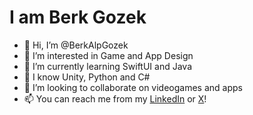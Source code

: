 # I am Berk Gozek

- 👋 Hi, I’m @BerkAlpGozek
- 👀 I’m interested in Game and App Design
- 🌱 I’m currently learning SwiftUI and Java
- 🧠 I know Unity, Python and C#
- 💞️ I’m looking to collaborate on videogames and apps
- 📫 You can reach me from my [LinkedIn](https://www.linkedin.com/in/berkgozek) or [X](https://www.twitter.com/berkgozek)!

<!---
BerkAlpGozek/BerkAlpGozek is a ✨ special ✨ repository because its `README.md` (this file) appears on your GitHub profile.
You can click the Preview link to take a look at your changes.
--->
